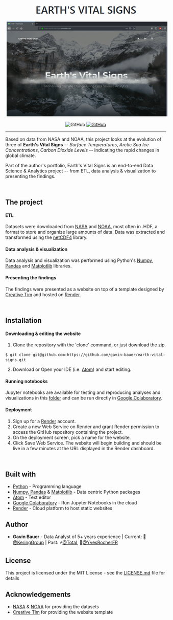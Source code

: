 <p align="center"><img src="https://github.com/gavin-bauer/earth-vital-signs/blob/master/assets/img/header.png"></p>

<p align="center">
  <img src="https://github.com/gavin-bauer/earth-vital-signs/blob/master/assets/img/demo.gif?raw=1" hspace="4">
</p>

<p align="center">
  <img alt="GitHub" src="https://img.shields.io/github/license/gavin-bauer/earth-vital-signs">
  <a href="https://earth-vital-signs-f2ec.onrender.com/">
    <img alt="GitHub" src="https://img.shields.io/badge/website-live-brightgreen">
  </a>
</p>

---

Based on data from NASA and NOAA, this project looks at the evolution of three of **Earth's Vital Signs** -- *Surface Temperatures*, *Arctic Sea Ice Concentrations*, *Carbon Dioxide Levels* -- indicating the rapid changes in global climate.

Part of the author's portfolio, Earth's Vital Signs is an end-to-end Data Science & Analytics project -- from ETL, data analysis & visualization to presenting the findings.

<br/>

## The project

#### ETL
Datasets were downloaded from [NASA](https://data.giss.nasa.gov/) and [NOAA](https://data.noaa.gov/dataset/), most often in .HDF, a format to store and organize large amounts of data. Data was extracted and transformed using the [netCDF4](https://pypi.org/project/netCDF4/) library.

#### Data analysis & visualization
Data analysis and visualization was performed using Python's [Numpy](https://numpy.org/), [Pandas](https://pandas.pydata.org/) and [Matplotlib](https://matplotlib.org/) libraries.

#### Presenting the findings
The findings were presented as a website on top of a template designed by [Creative Tim](https://www.creative-tim.com/) and hosted on [Render](https://render.com/).

<br/>

## Installation

#### Downloading & editing the website

1. Clone the repository with the 'clone' command, or just download the zip.
```
$ git clone git@github.com:https://github.com/gavin-bauer/earth-vital-signs.git
```
2. Download or Open your IDE (i.e. [Atom](https://atom.io/)) and start editing.

#### Running notebooks
Jupyter notebooks are available for testing and reproducing analyses and visualizations in this [folder](https://github.com/gavin-bauer/earth-vital-signs/tree/master/notebooks) and can be run directly in [Google Colaboratory](https://colab.research.google.com/).

#### Deployment

1. Sign up for a [Render](https://render.com/) account.
2. Create a new Web Service on Render and grant Render permission to access the GitHub repository containing the project.
3. On the deployment screen, pick a name for the website.
4. Click Save Web Service. The website will begin building and should be live in a few minutes at the URL displayed in the Render dashboard.

<br/>

## Built with

* [Python](https://www.python.org/) - Programming language
* [Numpy](https://numpy.org/), [Pandas](https://pandas.pydata.org/) & [Matplotlib](https://matplotlib.org/) - Data centric Python packages 
* [Atom](https://atom.io/) - Text editor
* [Google Colaboratory](https://colab.research.google.com/) - Run Jupyter Notebooks in the cloud
* [Render](https://render.com/) - Cloud platform to host static websites 

## Author

* **Gavin Bauer** - Data Analyst of 5+ years experience | Current: 🦉[@KeringGroup](https://www.kering.com/) | Past: ⚡[@Total](https://www.total.com/en), 🌱[@YvesRocherFR](https://groupe-rocher.com/en)

## License

This project is licensed under the MIT License - see the [LICENSE.md](LICENSE) file for details

## Acknowledgements
* [NASA](https://data.giss.nasa.gov/) & [NOAA](https://data.noaa.gov/dataset/) for providing the datasets
* [Creative Tim](https://www.creative-tim.com/) for providing the website template
